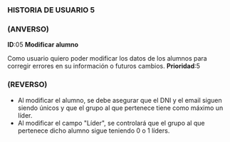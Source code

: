 ### HISTORIA DE USUARIO 5

### (ANVERSO)

**ID**:05 **Modificar alumno**

>
Como usuario quiero poder modificar los datos de los alumnos para corregir errores en su información o futuros cambios. **Prioridad**:5

### (REVERSO)

>
* Al modificar el alumno, se debe asegurar que el DNI y el email siguen siendo únicos y que el grupo al que pertenece tiene como máximo un líder.
* Al modificar el campo "Líder", se controlará que el grupo al que pertenece dicho alumno sigue teniendo 0 o 1 líders.

